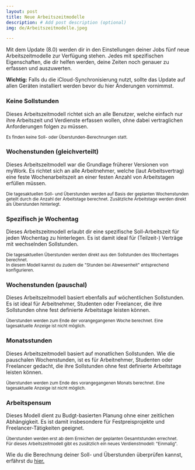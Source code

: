 ```yaml
---
layout: post
title: Neue Arbeitszeitmodelle
description: # Add post description (optional)
img: de/Arbeitszeitmodelle.jpeg

---
```


Mit dem Update (8.0) werden dir in den Einstellungen deiner Jobs fünf neue Arbeitszeitmodelle zur Verfügung stehen. Jedes mit spezifischen Eigenschaften, die dir helfen werden, deine Zeiten noch genauer zu erfassen und auszuwerten.

<b>Wichtig:</b> Falls du die iCloud-Synchronisierung nutzt, sollte das Update auf allen Geräten installiert werden bevor du hier Änderungen vornimmst.

### Keine Sollstunden
Dieses Arbeitszeitmodell richtet sich an alle Benutzer, welche einfach nur ihre Arbeitszeit und Verdienste erfassen wollen, ohne dabei vertraglichen Anforderungen folgen zu müssen.

<sup>Es finden keine Soll- oder Überstunden-Berechnungen statt.</sup>

### Wochenstunden (gleichverteilt)
Dieses Arbeitszeitmodell war die Grundlage früherer Versionen von myWork. Es richtet sich an alle Arbeitnehmer, welche (laut Arbeitsvertrag) eine feste Wochenarbeitszeit an einer festen Anzahl von Arbeitstagen erfüllen müssen.

<sup> Die tagesaktuellen Soll- und Überstunden werden auf Basis der geplanten Wochenstunden geteilt durch die Anzahl der Arbeitstage berechnet. Zusätzliche Arbeitstage werden direkt als Überstunden hinterlegt. </sup>

### Spezifisch je Wochentag
Dieses Arbeitszeitmodell erlaubt dir eine spezifische Soll-Arbeitszeit für jeden Wochentag zu hinterlegen. Es ist damit ideal für (Teilzeit-) Verträge mit wechselnden Sollstunden.

<sup>Die tagesaktuellen Überstunden werden direkt aus den Sollstunden des Wochentages berechnet. <br />
In diesem Modell kannst du zudem die "Stunden bei Abwesenheit" entsprechend konfigurieren. </sup>

### Wochenstunden (pauschal)
Dieses Arbeitszeitmodell basiert ebenfalls auf wöchentlichen Sollstunden. Es ist ideal für Arbeitnehmer, Studenten oder Freelancer, die ihre Sollstunden ohne fest definierte Arbeitstage leisten können.

<sup>Überstunden werden zum Ende der vorangegangenen Woche berechnet. Eine tagesaktuelle Anzeige ist nicht möglich.</sup>

### Monatsstunden
Dieses Arbeitszeitmodell basiert auf monatlichen Sollstunden. Wie die pauschalen Wochenstunden, ist es für Arbeitnehmer, Studenten oder Freelancer gedacht, die ihre Sollstunden ohne fest definierte Arbeitstage leisten können.

<sup>Überstunden werden zum Ende des vorangegangenen Monats berechnet. Eine tagesaktuelle Anzeige ist nicht möglich.</sup>

### Arbeitspensum
Dieses Modell dient zu Budgt-basierten Planung ohne einer zeitlichen Abhängigkeit. Es ist damit insbesondere für Festpreisprojekte und Freelancer-Tätigkeiten geeignet.

<sup>Überstunden werden erst ab dem Erreichen der geplanten Gesamtstunden errechnet.<br />
Für dieses Arbeitszeitmodell gibt es zusätzlich ein neues Verdienstmodell: "Einmalig". </sup>

Wie du die Berechnung deiner Soll- und Überstunden überprüfen kannst, erfährst du <a class="nav-link js-scroll-trigger" href="#overtime">hier.</a>
